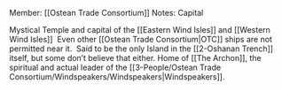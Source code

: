 Member: [[Ostean Trade Consortium]]
Notes:  Capital

Mystical Temple and capital of the [[Eastern Wind Isles]] and [[Western Wind Isles]]  Even other [[Ostean Trade Consortium|OTC]] ships are not permitted near it.  Said to be the only Island in the [[2-Oshanan Trench]] itself, but some don’t believe that either.  Home of [[The Archon]], the spiritual and actual leader of the [[3-People/Ostean Trade Consortium/Windspeakers/Windspeakers|Windspeakers]].